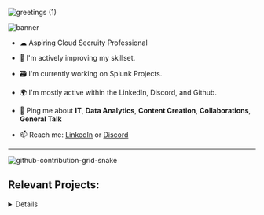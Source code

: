 ![greetings (1)](https://user-images.githubusercontent.com/109401839/212478916-224c7588-ae9d-41bf-ad0f-228ab2e0d110.gif)

![banner](https://user-images.githubusercontent.com/109401839/236074689-109d1104-6503-4ca9-9c28-15d9df81b1f2.png)

- ☁ Aspiring Cloud Secruity Professional

- 🧠 I'm actively improving my skillset.

- 🗃 I'm currently working on Splunk Projects.

- 🌍 I'm mostly active within the LinkedIn, Discord, and Github.

- 💬 Ping me about **IT**, **Data Analytics**, **Content Creation**, **Collaborations**, **General Talk**

- 📫 Reach me: [LinkedIn](https://www.linkedin.com/in/fnabeel/) or [Discord](https://discord.com/invite/Yr3nveCWAE)

---

![github-contribution-grid-snake](https://user-images.githubusercontent.com/109401839/212478926-900d4c1f-7cc6-4334-a601-523e4f7c5a62.svg)

<h2> Relevant Projects:</h2>

<details close>

<div>

</summary>

<h2> 🔐Cybersecurity Projects:</h2>

### [Summary of Cloud SOC Project](https://github.com/fnabeel/Cloud-SOC-Project-Directory)

- [Cloud SOC Pre-requisites](https://github.com/fnabeel/Cloud-SOC-PreReq)
- [Logging and Monitoring](https://github.com/fnabeel/Logging-and-Monitoring)
- [Microsoft Sentinel SIEM](https://github.com/fnabeel/Microsoft-Sentinel-SIEM-)
- [Secure Cloud Configuration](https://github.com/fnabeel/Secure-Cloud-Configuration)

---

<h2> 💻Data Projects:</h2>

<details close>

<div>

</summary>
  
  - [SOC Environment Analysis](https://github.com/fnabeel/SOC-Environment-Cost-Analysis)
  - [Creating & Processing Data Pipeline](https://github.com/fnabeel/Building-Pipelines)
  - [Data Science Collection](https://github.com/fnabeel/Data-Science-Collection)
  - [SpaceX Falcon-9](https://github.com/fnabeel/Space-X-Falcon-9)
  
---

<h2>👨‍💻 IT Help Desk Projects:</h2>

<details close>

<div>

</summary>

- <b>osTicket (Help Desk Ticketing Systems)</b>
  - [osTicket: Prerequisites and Installation](https://github.com/fnabeel/osticket_prereqs)
  - [osTicket: Post-Installation Configuration](https://github.com/fnabeel/osTicket---Post-Install-Configuration)
  - [osTicket: Ticket Lifecycle Examples](https://github.com/fnabeel/osTicket---Ticket-Lifecycle-Intake-Through-Resolution)

- <b>Microsoft Azure</b>
  - [Configuring On-premises Active Directory within Azure VMs](https://github.com/fnabeel/configure-ad)
  - [Network Security Groups (NSGs) and Inspecting Network Protocols](https://github.com/fnabeel/-azure-network-protocols)
  - [Network File Shares and Permissions](https://github.com/fnabeel/Network-File-Shares-and-Permissions)
  - [Building Intuition for DNS](https://github.com/fnabeel/Building-Intuition-for-DNS)
